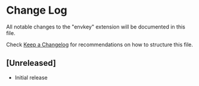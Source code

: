 # Change Log

All notable changes to the "envkey" extension will be documented in this file.

Check [Keep a Changelog](http://keepachangelog.com/) for recommendations on how to structure this file.

## [Unreleased]

- Initial release
